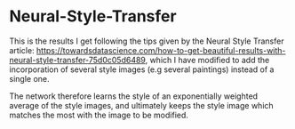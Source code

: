 # Neural-Style-Transfer

This is the results I get following the tips given by the Neural Style Transfer article: https://towardsdatascience.com/how-to-get-beautiful-results-with-neural-style-transfer-75d0c05d6489, which I have modified to add the incorporation of several style images (e.g several paintings) instead of a single one. 

The network therefore learns the style of an exponentially weighted average of the style images, and ultimately keeps the style image which matches the most with the image to be modified.
